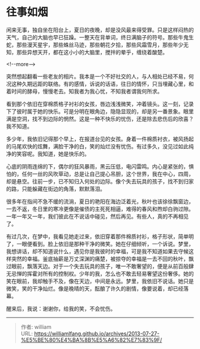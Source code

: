 # 往事如烟


闲来无事，独自坐在阳台上，夏日的夜晚，却是没风最来得受罪。只是这样闷热的天气，自己的大脑也早已狂躁。一整天在背单词，终日满脑子的符号。那些牛鬼生蛇，那些漫天星宇，那些蛛丝马迹，那些朝花夕拾，那些风霜雪月，那些年少无知，那些异想天开，都在这小小的大脑里，搅拌的晕乎，缠绕着酸楚。

&lt;!--more--&gt;

突然想起翻看一些老友的相片。我本是一个不好社交的人，与人相处已经不易，何况这种久期远距的联络。有的感情，诉说的话语，往日的情怀，只当埋藏心里，和着时间的酵母，慢慢老去。知我者为我心忧，不知我者谓我何所求。

看到那个依旧在穿棉质格子衬衫的女孩，唇边浅浅微笑，冲着镜头。这一刻，记录下了彼时属于她的快乐。可是分明在眼角边，隐隐显现的，却是另一番景象。眼里满是空洞，找不到边际的惘然。这是一种不快乐的忧伤，还是除去悲伤后的欣喜？我不知道。

多少年，我依旧记得那个早上，在报道台见的女孩。身着一件棉质衬衣，被风扬起的马尾欢快的炫舞，满脸干净的白，笑的灿烂没有忧伤。有过多久，没见过如此纯净的笑容呢。我知道，她是快乐的。

心底的阴雨连绵的下，偶尔的狂风暴雨，黑云压低，电闪雷鸣。内心是紧张的，惧怕的，任何一丝的风吹草动，总是让自己提心吊胆，这个世界，我在中心，四周，却是悬空。往前一步，已不知归入何处的边际。像个失去玩具的孩子，找不到归家的路，只能躲藏在街边的角落，默默落泪。

很多年在指间不急不缓的流淌，夏日的艳阳在海边泛着光，秋叶也该徐徐飘窗边，一去不返，冬日里的寒冷更像是催债的主死死相逼，难得的春风和煦却白驹过隙。一年一年又一年，我们彼此在不说话中碰见，然后再见。有些人，真的不再相见了。

有过几次，在梦中，我看见她走过来，依旧穿着那件棉质衬衫，格子形状，简单明了，一眼便看到。脸上依旧是那种干净的微笑。她在仔细倾听，一个诉说。梦里，我想讲话，却不知道说什么，遇见你是我彼时的幸福，可是我不知道如果去守候这样突然的幸福。釜底抽薪是万丈深渊的痛楚，被掠夺的幸福是一去不回的秋叶，飘过眼前，飘落天边。对于一个失去玩具的孩子，唯一不敢奢望的，便是从前百般肆无忌惮的挥霍对所有的控制权。少年的我，怎么也不敢去轻易奢望这份奢侈。她的笑在眼前，我却触手不及，像在天边，中间是永远。梦里，我依旧不说话。她只是微笑，笑的干净灿烂。像是晚晴的天，酝酿了许久的剧情，像要说着，却已经落幕。

醒来后，我说：谢谢你，给我的笑，不会忧伤。



---

> 作者: william  
> URL: https://williamlfang.github.io/archives/2013-07-27-%E5%BE%80%E4%BA%8B%E5%A6%82%E7%83%9F/  

